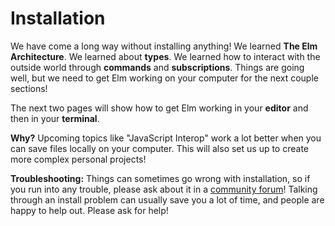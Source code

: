 <!-- TODO -->
# Installation

We have come a long way without installing anything! We learned **The Elm Architecture**. We learned about **types**. We learned how to interact with the outside world through **commands** and **subscriptions**. Things are going well, but we need to get Elm working on your computer for the next couple sections!

The next two pages will show how to get Elm working in your **editor** and then in your **terminal**.


**Why?** Upcoming topics like "JavaScript Interop" work a lot better when you can save files locally on your computer. This will also set us up to create more complex personal projects!

**Troubleshooting:** Things can sometimes go wrong with installation, so if you run into any trouble, please ask about it in a [community forum](https://elm-lang.org/community)! Talking through an install problem can usually save you a lot of time, and people are happy to help out. Please ask for help!
